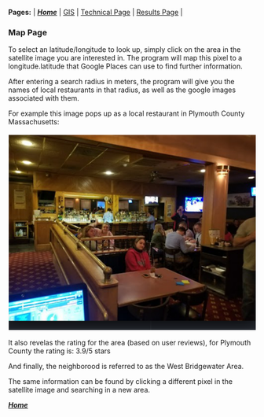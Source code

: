 **Pages:** | [***Home***](https://rickyroze.github.io/SoftDesFinalProject/) | [GIS](https://rickyroze.github.io/SoftDesFinalProject/GIS "GIS info page") | [Technical Page](https://rickyroze.github.io/SoftDesFinalProject/TechnicalPage) | [Results Page](https://rickyroze.github.io/SoftDesFinalProject/ResultsPage) | 
### Map Page
To select an latitude/longitude to look up, simply click on the area in the satellite image you are interested in. The program will map this pixel to a longitude.latitude that Google Places can use to find further information.

After entering a search radius in meters, the program will give you the names of local restaurants in that radius, as well as the google images associated with them. 

For example this image pops up as a local restaurant in Plymouth County Massachusetts:

![](./loc.png)

It also revelas the rating for the area (based on user reviews), for Plymouth County the rating is: 3.9/5 stars

And finally, the neighborood is referred to as the West Bridgewater Area. 

The same information can be found by clicking a different pixel in the satellite image and searching in a new area. 

[***Home***](https://rickyroze.github.io/SoftDesFinalProject/)
